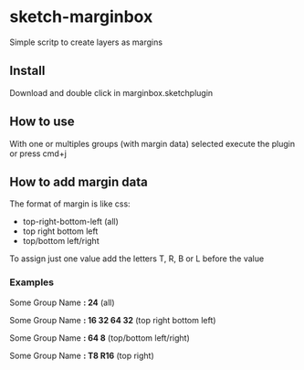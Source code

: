 # sketch-marginbox
Simple scritp to create layers as margins

## Install
Download and double click in marginbox.sketchplugin

## How to use
With one or multiples groups (with margin data) selected execute the plugin or press cmd+j

## How to add margin data
The format of margin is like css:
- top-right-bottom-left (all)
- top right bottom left
- top/bottom left/right

To assign just one value add the letters T, R, B or L before the value

### Examples

Some Group Name **: 24** (all)

Some Group Name **: 16 32 64 32** (top right bottom left)

Some Group Name **: 64 8** (top/bottom left/right)

Some Group Name **: T8 R16** (top right)
